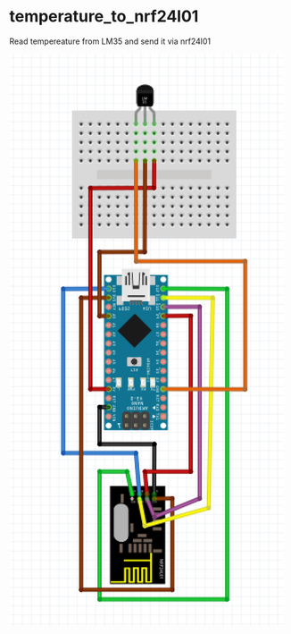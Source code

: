# temperature_to_nrf24l01
Read tempereature from LM35 and send it via nrf24l01

![alt text](temperature_wires.png "wires")

